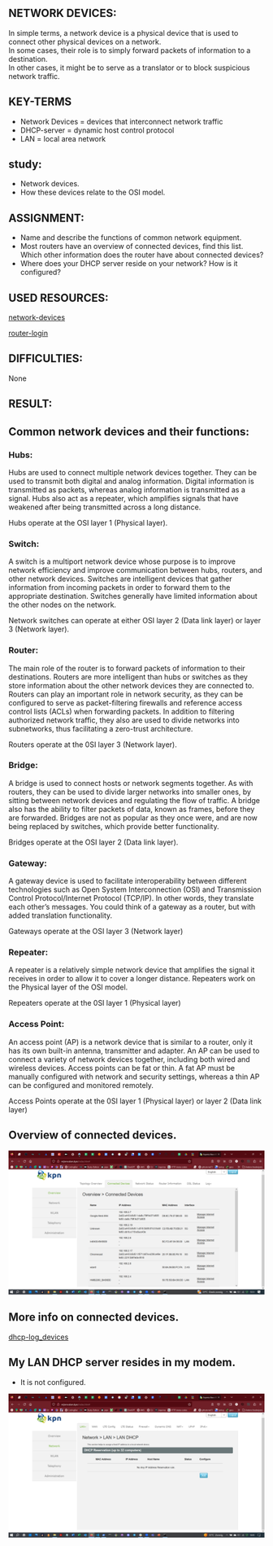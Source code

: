 ## NETWORK DEVICES:

In simple terms, a network device is a physical device that is used to connect other physical devices on a network.  
In some cases, their role is to simply forward packets of information to a destination.  
In other cases, it might be to serve as a translator or to block suspicious network traffic.


## KEY-TERMS

* Network Devices = devices that interconnect network traffic
* DHCP-server = dynamic host control protocol
* LAN = local area network


## study:
* Network devices.
* How these devices relate to the OSI model.

## ASSIGNMENT:

* Name and describe the functions of common network equipment.
* Most routers have an overview of connected devices, find this list.  
  Which other information does the router have about connected devices?
* Where does your DHCP server reside on your network? How is it configured?

## USED RESOURCES:

[network-devices](https://www.lepide.com/blog/the-most-common-types-of-network-devices/)

[router-login](http://mijnmodem.kpn/login.htm)

## DIFFICULTIES:

None

## RESULT:

## Common network devices and their functions:

### Hubs:

Hubs are used to connect multiple network devices together. They can be used to transmit both digital and analog information. Digital information is transmitted as packets, whereas analog information is transmitted as a signal. Hubs also act as a repeater, which amplifies signals that have weakened after being transmitted across a long distance.  

Hubs operate at the OSI layer 1 (Physical layer).

### Switch:

A switch is a multiport network device whose purpose is to improve network efficiency and improve communication between hubs, routers, and other network devices. Switches are intelligent devices that gather information from incoming packets in order to forward them to the appropriate destination. Switches generally have limited information about the other nodes on the network.  

Network switches can operate at either OSI layer 2 (Data link layer) or layer 3 (Network layer).

### Router:

The main role of the router is to forward packets of information to their destinations. Routers are more intelligent than hubs or switches as they store information about the other network devices they are connected to. Routers can play an important role in network security, as they can be configured to serve as packet-filtering firewalls and reference access control lists (ACLs) when forwarding packets. In addition to filtering authorized network traffic, they also are used to divide networks into subnetworks, thus facilitating a zero-trust architecture.  

Routers operate at the 0SI layer 3 (Network layer).

### Bridge:

A bridge is used to connect hosts or network segments together. As with routers, they can be used to divide larger networks into smaller ones, by sitting between network devices and regulating the flow of traffic. A bridge also has the ability to filter packets of data, known as frames, before they are forwarded. Bridges are not as popular as they once were, and are now being replaced by switches, which provide better functionality.  

Bridges operate at the OSI layer 2 (Data link layer).

### Gateway:

A gateway device is used to facilitate interoperability between different technologies such as Open System Interconnection (OSI) and Transmission Control Protocol/Internet Protocol (TCP/IP). In other words, they translate each other’s messages. You could think of a gateway as a router, but with added translation functionality.  

Gateways operate at the OSI layer 3 (Network layer)

### Repeater:

A repeater is a relatively simple network device that amplifies the signal it receives in order to allow it to cover a longer distance. Repeaters work on the Physical layer of the OSI model.  

Repeaters operate at the 0SI layer 1 (Physical layer)

### Access Point:

An access point (AP) is a network device that is similar to a router, only it has its own built-in antenna, transmitter and adapter. An AP can be used to connect a variety of network devices together, including both wired and wireless devices. Access points can be fat or thin. A fat AP must be manually configured with network and security settings, whereas a thin AP can be configured and monitored remotely.

Access Points operate at the 0SI layer 1 (Physical layer) or layer 2 (Data link layer)



## Overview of connected devices.

![router-overview-devices](../00_includes/SCREENSHOTS/Networking/NTW-1.0-devices-overview.png)

## More info on connected devices.

[dhcp-log_devices](../00_includes/SCREENSHOTS/Networking/NTW-1.2-DHCP-LOG.png) 


## My LAN DHCP server resides in my modem.

* It is not configured.

![lan-dhcp](../00_includes/SCREENSHOTS/Networking/NTW-1.1-LAN-DHCP.png)

